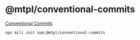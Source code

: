# @mtpl/conventional-commits

<!-- description -->
[Conventional Commits](www.conventionalcommits.org)

```bash
npx mili init npm:@mtpl/conventional-commits
```
<!-- description -->
